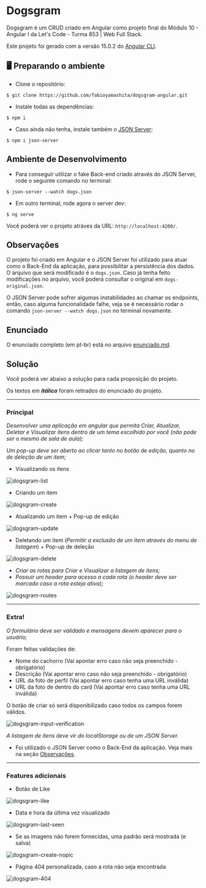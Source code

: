 # Dogsgram

Dogsgram é um CRUD criado em Angular como projeto final do Módulo 10 - Angular I da Let's Code - Turma 853 | Web Full Stack.

Este projeto foi gerado com a versão 15.0.2 do [Angular CLI](https://github.com/angular/angular-cli).

## 🖥️ Preparando o ambiente

- Clone o repositório:

```
$ git clone https://github.com/fabioyamashita/dogsgram-angular.git
```

- Instale todas as dependências:

```
$ npm i
```

- Caso ainda não tenha, instale também o [JSON Server](https://www.npmjs.com/package/json-server):

```
$ npm i json-server
```

## Ambiente de Desenvolvimento

- Para conseguir utilizar o fake Back-end criado através do JSON Server, rode o seguinte comando no terminal:

```
$ json-server --watch dogs.json
```

- Em outro terminal, rode agora o server dev:

```
$ ng serve
```

Você poderá ver o projeto atráves da URL: `http://localhost:4200/`.

## Observações

O projeto foi criado em Angular e o JSON Server foi utilizado para atuar como o Back-End da aplicação, para possibilitar a persistência dos dados. O arquivo que será modificado é o `dogs.json`. Caso já tenha feito modificações no arquivo, você poderá consultar o original em `dogs-original.json`.

O JSON Server pode sofrer algumas instabilidades ao chamar os endpoints, então, caso alguma funcionalidade falhe, veja se é necessário rodar o comando `json-server --watch dogs.json` no terminal novamente.

## Enunciado

O enunciado completo (em pt-br) está no arquivo [enunciado.md](https://github.com/fabioyamashita/dogsgram-angular/blob/main/enunciado.md).

## Solução

Você poderá ver abaixo a solução para cada proposição do projeto. 

Os textos em ***itálico*** foram retirados do enunciado do projeto.

<hr>

### Principal

*Desenvolver uma aplicação em angular que permita Criar, Atualizar, Deletar e Visualizar itens dentro de um tema escolhido por você (não pode ser o mesmo de sala de aula);*

*Um pop-up deve ser aberto ao clicar tanto no botão de edição, quanto no de deleção de um item;*

- Visualizando os itens  
  
![dogsgram-list](https://user-images.githubusercontent.com/98363297/207473989-6df11c6e-909d-45a9-99f1-d2e6ca8ec8fa.gif)

- Criando um item  

![dogsgram-create](https://user-images.githubusercontent.com/98363297/207473998-1f1e1a4a-f8bd-4f25-8ad5-053817a99ce7.gif)

- Atualizando um item + Pop-up de edição  

![dogsgram-update](https://user-images.githubusercontent.com/98363297/207474777-85ee8a04-77b7-4cae-b44b-7d06207efa40.gif)

- Deletando um item (*Permitir a exclusão de um item através do menu de listagem*) + Pop-up de deleção  

![dogsgram-delete](https://user-images.githubusercontent.com/98363297/207474793-42c5ecc5-0d51-4034-bb95-83dab9dd5189.gif)

- *Criar as rotas para Criar e Visualizar a listagem de itens;*
- *Possuir um header para acesso a cada rota (o header deve ser marcado caso a rota esteja ativa);*  

![dogsgram-routes](https://user-images.githubusercontent.com/98363297/207476238-4991fd34-b420-484d-a905-f287956d6b5e.gif)

<hr>

### Extra!

*O formulário deve ser validado e mensagens devem aparecer para o usuário;*

Foram feitas validações de:
- Nome do cachorro (Vai apontar erro caso não seja preenchido - obrigatório)
- Descrição (Vai apontar erro caso não seja preenchido - obrigatório)
- URL da foto de perfil (Vai apontar erro caso tenha uma URL inválida)
- URL da foto de dentro do card (Vai apontar erro caso tenha uma URL inválida)

O botão de criar só será disponibilizado caso todos os campos forem válidos.  

![dogsgram-input-verification](https://user-images.githubusercontent.com/98363297/207476526-509c85dc-5319-4d15-b41e-4950e5643c1d.gif)

*A listagem de itens deve vir do localStorage ou de um JSON Server.*
- Foi utilizado o JSON Server como o Back-End da aplicação. Veja mais na seção [Observações](#observações).

<hr>

### Features adicionais
- Botão de Like  

![dogsgram-like](https://user-images.githubusercontent.com/98363297/207476623-d17b42e1-da0d-4410-8f41-122e9fa850fe.gif)

- Data e hora da última vez visualizado  

![dogsgram-last-seen](https://user-images.githubusercontent.com/98363297/207476658-f10ef347-05b2-4f93-b8e9-66bd671593d8.gif)

- Se as imagens não forem fornecidas, uma padrão será mostrada (e salva)  

![dogsgram-create-nopic](https://user-images.githubusercontent.com/98363297/207476673-71e475af-8497-4597-8b0c-52a344d7b753.gif)

- Página 404 personalizada, caso a rota não seja encontrada  

![dogsgram-404](https://user-images.githubusercontent.com/98363297/207477758-1891f647-2c17-44b2-9921-da77aace5e76.gif)

